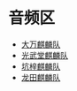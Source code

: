 # 音频区

- [大万麒麟队](./dawan/index.md)
- [光武堂麒麟队](./guangwu/index.md)
- [坑梓麒麟队](./kengzi/index.md)
- [龙田麒麟队](./longtian/index.md)